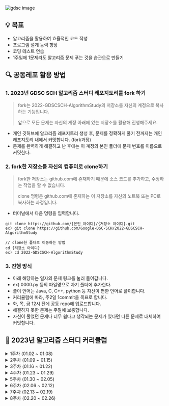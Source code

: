 
![gdsc image](../.github/profile/contents/KakaoTalk_20221110_155809210.png)

## 💡 목표
* 알고리즘을 활용하여 효율적인 코드 작성
* 프로그램 설계 능력 향상
* 코딩 테스트 연습
* 1주일에 1문제라도 알고리즘 문제 푸는 것을 습관으로 만들기


## 🔍 공동레포 활용 방법
### 1. 2023년 GDSC SCH 알고리즘 스터디 레포지토리를 fork 하기

>fork는 2022-GDSCSCH-AlgorithmStudy의 저장소를 자신의 계정으로 복사하는 기능입니다.
>
>앞으로 모든 문제는 자신의 계정 아래에 있는 저장소를 활용해 진행해주세요.

* 개인 깃허브에 알고리즘 레포지토리 생성 후, 문제를 정확하게 풀기 전까지는 개인 레포지토리 내에서 커밋합니다. (fork과정)
* 문제를 완벽하게 해결하고 난 후에는 이 계정의 본인 폴더에 문제 번호를 이름으로 커밋한다.

### 2. fork한 저장소를 자신의 컴퓨터로 clone하기

> fork한 저장소는 github.com에 존재하기 때문에 소스 코드를 추가하고, 수정하는 작업을 할 수 없습니다.
>
> clone 명령은 github.com에 존재하는 이 저장소를 자신의 노트북 또는 PC로 복사하는 과정입니다.

* 터미널에서 다음 명령을 입력합니다.

```
git clone https://github.com/{본인_아이디}/{저장소 아이디}.git
ex) git clone https://github.com/Google-DSC-SCH/2022-GDSCSCH-AlgorithmStudy
```

```
// clone한 폴더로 이동하는 방법
cd {저장소 아이디}
ex) cd 2022-GDSCSCH-AlgorithmStudy
```

### 3. 진행 방식

* 아래 해당하는 일자의 문제 링크를 눌러 들어갑니다.
* ex) 0000.py 등의 파일명으로 자기 폴더에 추가한다.
* 풀이 언어는 Java, C, C++, python 등 자신이 편한 언어로 풀이합니다.
* 커리큘럼에 따라, 주2일 1commit을 목표로 합니다.
* 화, 목, 금 12시 전에 공동 repo에 업로드합니다.
* 해결하지 못한 문제는 주말에 보충합니다.
* 자신이 풀었던 문제나 너무 쉽다고 생각되는 문제가 있다면 다른 문제로 대체하여 커밋합니다.


## 🚀 2023년 알고리즘 스터디 커리큘럼


<details>
    <summary>1주차 (01.02 ~ 01.08)</summary>

| 01.02(월) | 01.04(수) | 01.06(금) |
| :------: | :------: | :------: |
| [신고 결과 받기](https://school.programmers.co.kr/learn/courses/30/lessons/92334) | [햄버거 만들기](https://school.programmers.co.kr/learn/courses/30/lessons/133502) | [문자열 나누기](https://school.programmers.co.kr/learn/courses/30/lessons/140108) |

</details>

<details>
    <summary>2주차 (01.09 ~ 01.15)</summary>

| 01.09(월) | 01.11(수) | 01.13(금) |
| :------: | :------: | :------: |
| [로또의 최고 순위와 최저 순위](https://school.programmers.co.kr/learn/courses/30/lessons/77484) | [성격 유형 검사하기](https://school.programmers.co.kr/learn/courses/30/lessons/118666) | [기사단원의 무기](https://school.programmers.co.kr/learn/courses/30/lessons/136798) |

</details>

<details>
    <summary>3주차 (01.16 ~ 01.22)</summary>

| 01.16(월) | 01.18(수) | 01.20(금) |
| :------: | :------: | :------: |
| [신규 아이디 추천](https://school.programmers.co.kr/learn/courses/30/lessons/72410) | [명예의 전당1](https://school.programmers.co.kr/learn/courses/30/lessons/138477) | [숫자 짝꿍](https://school.programmers.co.kr/learn/courses/30/lessons/131128) |

</details>

<details>
    <summary>4주차 (01.23 ~ 01.29)</summary>

| 01.23(월) | 01.25(수) | 01.27(금) |
| :------: | :------: | :------: |
| [숫자 문자열과 영단어](https://school.programmers.co.kr/learn/courses/30/lessons/81301) | [과일 장수](https://school.programmers.co.kr/learn/courses/30/lessons/135808) | [크레인 인형뽑기 게임](https://school.programmers.co.kr/learn/courses/30/lessons/64061) |

</details>

<details>
    <summary>5주차 (01.30 ~ 02.05)</summary>

| 01.30(월) | 02.01(수) | 02.03(금) |
| :------: | :------: | :------: |
| [키패드 누르기](https://school.programmers.co.kr/learn/courses/30/lessons/67256) | [멀쩡한 사각형](https://school.programmers.co.kr/learn/courses/30/lessons/62048) | [디펜스 게임](https://school.programmers.co.kr/learn/courses/30/lessons/142085) |

</details>

<details>
    <summary>6주차 (02.06 ~ 02.12)</summary>

| 02.06(월) | 02.08(수) | 02.10(금) |
| :------: | :------: | :------: |
| [체육복](https://school.programmers.co.kr/learn/courses/30/lessons/42862) | [124 나라의 숫자](https://school.programmers.co.kr/learn/courses/30/lessons/12899) | [귤 고르기](https://school.programmers.co.kr/learn/courses/30/lessons/138476) |

</details>

<details>
    <summary>7주차 (02.13 ~ 02.19)</summary>

| 02.13(월) | 02.15(수) | 02.17(금) |
| :------: | :------: | :------: |
| [없는 숫자 더하기](https://school.programmers.co.kr/learn/courses/30/lessons/86051) | [기능개발](https://school.programmers.co.kr/learn/courses/30/lessons/42586) | [주차 요금 계산](https://school.programmers.co.kr/learn/courses/30/lessons/92341) |

</details>

<details>
    <summary>8주차 (02.20 ~ 02.26)</summary>

| 02.20(월) | 02.22(수) | 02.24(금) |
| :------: | :------: | :------: |
| [음양 더하기](https://school.programmers.co.kr/learn/courses/30/lessons/76501) | [더 맵게](https://school.programmers.co.kr/learn/courses/30/lessons/42626) | [모음 사전](https://school.programmers.co.kr/learn/courses/30/lessons/84512) |

</details>
